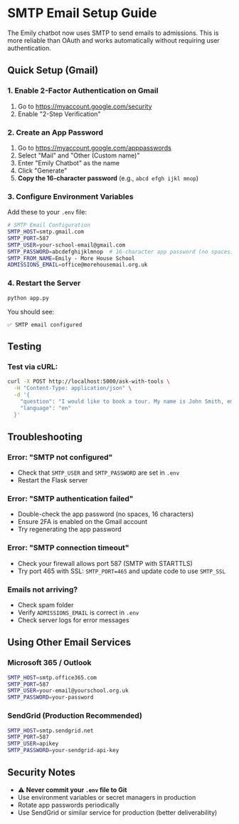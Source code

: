 # SMTP Email Setup Guide

The Emily chatbot now uses SMTP to send emails to admissions. This is more reliable than OAuth and works automatically without requiring user authentication.

## Quick Setup (Gmail)

### 1. Enable 2-Factor Authentication on Gmail
1. Go to https://myaccount.google.com/security
2. Enable "2-Step Verification"

### 2. Create an App Password
1. Go to https://myaccount.google.com/apppasswords
2. Select "Mail" and "Other (Custom name)"
3. Enter "Emily Chatbot" as the name
4. Click "Generate"
5. **Copy the 16-character password** (e.g., `abcd efgh ijkl mnop`)

### 3. Configure Environment Variables
Add these to your `.env` file:

```bash
# SMTP Email Configuration
SMTP_HOST=smtp.gmail.com
SMTP_PORT=587
SMTP_USER=your-school-email@gmail.com
SMTP_PASSWORD=abcdefghijklmnop  # 16-character app password (no spaces)
SMTP_FROM_NAME=Emily - More House School
ADMISSIONS_EMAIL=office@morehousemail.org.uk
```

### 4. Restart the Server
```bash
python app.py
```

You should see:
```
✅ SMTP email configured
```

## Testing

### Test via cURL:
```bash
curl -X POST http://localhost:5000/ask-with-tools \
  -H "Content-Type: application/json" \
  -d '{
    "question": "I would like to book a tour. My name is John Smith, email john@example.com, phone 07700900000",
    "language": "en"
  }'
```

## Troubleshooting

### Error: "SMTP not configured"
- Check that `SMTP_USER` and `SMTP_PASSWORD` are set in `.env`
- Restart the Flask server

### Error: "SMTP authentication failed"
- Double-check the app password (no spaces, 16 characters)
- Ensure 2FA is enabled on the Gmail account
- Try regenerating the app password

### Error: "SMTP connection timeout"
- Check your firewall allows port 587 (SMTP with STARTTLS)
- Try port 465 with SSL: `SMTP_PORT=465` and update code to use `SMTP_SSL`

### Emails not arriving?
- Check spam folder
- Verify `ADMISSIONS_EMAIL` is correct in `.env`
- Check server logs for error messages

## Using Other Email Services

### Microsoft 365 / Outlook
```bash
SMTP_HOST=smtp.office365.com
SMTP_PORT=587
SMTP_USER=your-email@yourschool.org.uk
SMTP_PASSWORD=your-password
```

### SendGrid (Production Recommended)
```bash
SMTP_HOST=smtp.sendgrid.net
SMTP_PORT=587
SMTP_USER=apikey
SMTP_PASSWORD=your-sendgrid-api-key
```

## Security Notes

- ⚠️ **Never commit your `.env` file to Git**
- Use environment variables or secret managers in production
- Rotate app passwords periodically
- Use SendGrid or similar service for production (better deliverability)
